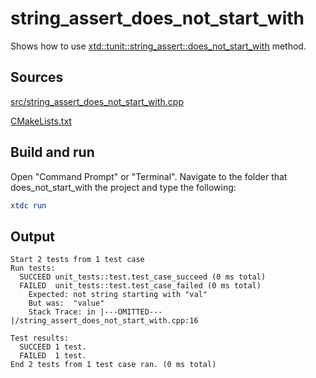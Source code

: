 # string_assert_does_not_start_with

Shows how to use [xtd::tunit::string_assert::does_not_start_with](https://gammasoft71.github.io/xtd/reference_guides/latest/classxtd_1_1tunit_1_1string__assert.html#a05dbec1544cbbfe17cd6933abece0775) method.

## Sources

[src/string_assert_does_not_start_with.cpp](src/string_assert_does_not_start_with.cpp)

[CMakeLists.txt](CMakeLists.txt)

## Build and run

Open "Command Prompt" or "Terminal". Navigate to the folder that does_not_start_with the project and type the following:

```cmake
xtdc run
```

## Output

```
Start 2 tests from 1 test case
Run tests:
  SUCCEED unit_tests::test.test_case_succeed (0 ms total)
  FAILED  unit_tests::test.test_case_failed (0 ms total)
    Expected: not string starting with "val"
    But was:  "value"
    Stack Trace: in |---OMITTED---|/string_assert_does_not_start_with.cpp:16

Test results:
  SUCCEED 1 test.
  FAILED  1 test.
End 2 tests from 1 test case ran. (0 ms total)
```
